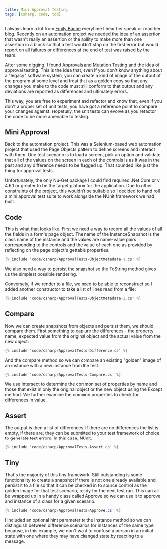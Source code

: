 ```yaml
---
title: Mini Approval Testing
tags: [csharp, code, tdd]
---
```


I always learn a lot from <a href="https://twitter.com/emilybache">Emily Bache</a> everytime I hear her speak or read her blog.
Recently on an automation project we needed the idea of an assertion that wasn't really an assertion or the ability to make
more than one assertion in a block so that a test wouldn't stop on the first error but would report on all failures or differences
at the end of test was raised by the team.

After some digging, I found <a href="http://coding-is-like-cooking.info/2019/08/approvals-and-mutation-testing/">Approvals and Mutation Testing</a>
and the idea of approval testing. This is the idea that, even if you don't know anything about a "legacy" software system, you can create a
kind of image of the output of the program at some level and treat that as a golden copy so that any changes you make to the code must still conform
to that output and any deviations are reported as differences and ultimately errors.

This way, you are free to experiment and refactor and know that, even if you don't a proper set of unit tests, you have got a reference point
to compare your changes against. Hopefully, the unit tests can evolve as you refactor the code to be more amenable to testing.

## Mini Approval

Back to the automation project. This was a Selenium-based web automation project that used the Page Objects pattern to define screens and
interact with them. One test scenario is to load a screen, pick an option and validate that all of the values on the screen in each of the
controls is as it was in the past and any difference needs to be flagged up. That sounded like just the thing for approval tests.

Unfortunately, the only Nu-Get package I could find required .Net Core or v 4.6.1 or greater to be the target plaform for the application. Due to
other constraints of the project, this wouldn't be suitable so I decided to hand roll a mini approval test suite to work alongside the
NUnit framework we had built.

## Code

This is what that looks like. First we need a way to record all the values of all the fields in a form's page object. The name of the InstanceSnapshot is
the class name of the instance and the values are name-value pairs corresponding to the controls and the value of each one as provided by
reflecting on the page object's gettable properties.

```csharp
{% include 'code/csharp/ApprovalTests-ObjectMetadata-1.cs' %}
```

We also need a way to persist the snapshot so the ToString method gives us the simplest possible rendering.

Conversely, if we render to a file, we need to be able to reconstruct so I added another constructor to take a list of lines read from a file:

```csharp
{% include 'code/csharp/ApprovalTests-ObjectMetadata-2.cs' %}
```

## Compare

Now we can create snapshots from objects and persist them, we should compare them. First something to capture the differences - the property name,
expected value from the original object and the actual value from the new object:

```csharp
{% include 'code/csharp/ApprovalTests-Difference.cs' %}
```

And the compare method so we can compare an existing "golden" image of an instance with a new instance from the test.

```csharp
{% include 'code/csharp/ApprovalTests-Compare.cs' %}
```

We use Intersect to determine the common set of properties by name and those that exist in only the original object or the new object using the
Except method. We further examine the common properties to check for differences in value.

## Assert

The output is then a list of differences. If there are no differences the list is empty, if there are, they can be submitted to your test
framework of choice to generate test errors. In this case, NUnit.

```csharp
{% include 'code/csharp/ApprovalTests-Assert.cs' %}
```

## Tiny

That's the majority of this tiny framework. Still outstanding is some functionality to create a snapshot if there is not one already available and
persist it to a file so that it can be checked in to source control as the golden image for that test scenario, ready for the next test run. This can
all be wrapped up in a handy class called Approve so we can use it to approve and instance of a class for a given scenario.

```csharp
{% include 'code/csharp/ApprovalTests-Approve.cs' %}
```

I included an optional hint parameter to the Instance method so we can distinguish between difference scenarios for instances of the same type
because, in this example, we don't want to confuse a person in an initial state with one where they may have changed state by reacting to a message.
